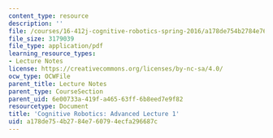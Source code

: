 ```yaml
---
content_type: resource
description: ''
file: /courses/16-412j-cognitive-robotics-spring-2016/a178de754b2784e760794ecfa296687c_MIT16_412JS16_L14.pdf
file_size: 3179039
file_type: application/pdf
learning_resource_types:
- Lecture Notes
license: https://creativecommons.org/licenses/by-nc-sa/4.0/
ocw_type: OCWFile
parent_title: Lecture Notes
parent_type: CourseSection
parent_uid: 6e00733a-419f-a465-63ff-6b8eed7e9f82
resourcetype: Document
title: 'Cognitive Robotics: Advanced Lecture 1'
uid: a178de75-4b27-84e7-6079-4ecfa296687c
---
```

